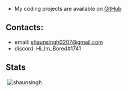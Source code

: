 <ul>
  <li>My coding projects are available on <a href="https://github.com/ShubhamPatilsd?tab=repositories" target="_blank" rel="noreferrer">GitHub</a></li>
</ul>

## Contacts: 

- email: shaunsingh0207@gmail.com
- discord: Hi_Im_Bored#1741

## Stats

<p>&nbsp;<img align="center" src="https://github-readme-stats.vercel.app/api/top-langs/?username=shaunsingh&layout=compact&hide=html&langs_count=8" alt="shaunsingh" /></p>

